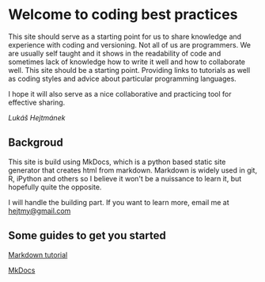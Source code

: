 # Welcome to coding best practices

This site should serve as a starting point for us to share knowledge and experience with coding and versioning. Not all of us are programmers. We are usually self taught and it shows in the readability of code and sometimes lack of knowledge how to write it well and how to collaborate well. This site should be a starting point. Providing links to tutorials as well as coding styles and advice about particular programming languages.

I hope it will also serve as a nice collaborative and practicing tool for effective sharing.

_Lukáš Hejtmánek_

## Backgroud

This site is build using MkDocs, which is a python based static site generator that creates html from markdown. Markdown is widely used in git, R, iPython and others so I believe it won't be a nuissance to learn it, but hopefully quite the opposite.

I will handle the building part. If you want to learn more, email me at hejtmy@gmail.com

## Some guides to get you started

[Markdown tutorial](https://guides.github.com/features/mastering-markdown/)

[MkDocs](http://www.mkdocs.org/)

